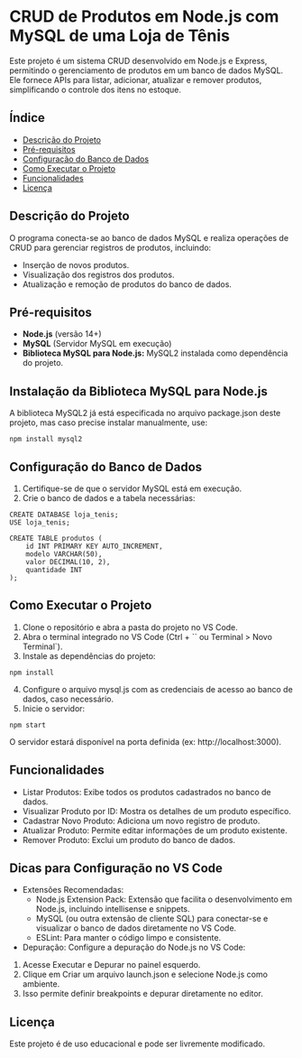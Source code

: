 # CRUD de Produtos em Node.js com MySQL de uma Loja de Tênis

Este projeto é um sistema CRUD desenvolvido em Node.js e Express, permitindo o gerenciamento de produtos em um banco de dados MySQL. Ele fornece APIs para listar, adicionar, atualizar e remover produtos, simplificando o controle dos itens no estoque.

## Índice
- [Descrição do Projeto](#descrição-do-projeto)
- [Pré-requisitos](#pré-requisitos)
- [Configuração do Banco de Dados](#configuração-do-banco-de-dados)
- [Como Executar o Projeto](#como-executar-o-projeto)
- [Funcionalidades](#funcionalidades)
- [Licença](#licença)

## Descrição do Projeto
O programa conecta-se ao banco de dados MySQL e realiza operações de CRUD para gerenciar registros de produtos, incluindo:
- Inserção de novos produtos.
- Visualização dos registros dos produtos.
- Atualização e remoção de produtos do banco de dados.

## Pré-requisitos
- **Node.js** (versão 14+)
- **MySQL** (Servidor MySQL em execução)
- **Biblioteca MySQL para Node.js:** MySQL2 instalada como dependência do projeto.


## Instalação da Biblioteca MySQL para Node.js
A biblioteca MySQL2 já está especificada no arquivo package.json deste projeto, mas caso precise instalar manualmente, use:
```
npm install mysql2
```

## Configuração do Banco de Dados
1. Certifique-se de que o servidor MySQL está em execução.
2. Crie o banco de dados e a tabela necessárias:
```
CREATE DATABASE loja_tenis;
USE loja_tenis;

CREATE TABLE produtos (
    id INT PRIMARY KEY AUTO_INCREMENT,
    modelo VARCHAR(50),
    valor DECIMAL(10, 2),
    quantidade INT
);
```
## Como Executar o Projeto
1. Clone o repositório e abra a pasta do projeto no VS Code.
2. Abra o terminal integrado no VS Code (Ctrl + `` ou Terminal > Novo Terminal`).
3. Instale as dependências do projeto:
```
npm install
```
4. Configure o arquivo mysql.js com as credenciais de acesso ao banco de dados, caso necessário.
5. Inicie o servidor:
```
npm start
```
O servidor estará disponível na porta definida (ex: http://localhost:3000).

## Funcionalidades
- Listar Produtos: Exibe todos os produtos cadastrados no banco de dados.
- Visualizar Produto por ID: Mostra os detalhes de um produto específico.
- Cadastrar Novo Produto: Adiciona um novo registro de produto.
- Atualizar Produto: Permite editar informações de um produto existente.
- Remover Produto: Exclui um produto do banco de dados.

## Dicas para Configuração no VS Code
- Extensões Recomendadas:
  - Node.js Extension Pack: Extensão que facilita o desenvolvimento em Node.js, incluindo intellisense e snippets.
  - MySQL (ou outra extensão de cliente SQL) para conectar-se e visualizar o banco de dados diretamente no VS Code.
  - ESLint: Para manter o código limpo e consistente.
- Depuração: Configure a depuração do Node.js no VS Code:
1. Acesse Executar e Depurar no painel esquerdo.
2. Clique em Criar um arquivo launch.json e selecione Node.js como ambiente.
3. Isso permite definir breakpoints e depurar diretamente no editor.

## Licença
Este projeto é de uso educacional e pode ser livremente modificado.
